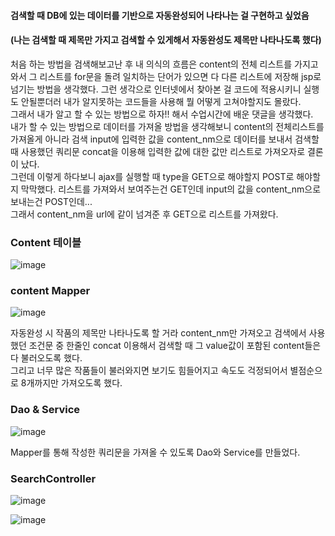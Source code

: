 #### 검색할 때 DB에 있는 데이터를 기반으로 자동완성되어 나타나는 걸 구현하고 싶었음
#### (나는 검색할 때 제목만 가지고 검색할 수 있게해서 자동완성도 제목만 나타나도록 했다)

처음 하는 방법을 검색해보고난 후 내 의식의 흐름은 content의 전체 리스트를 가지고와서 그 리스트를 for문을 돌려 
일치하는 단어가 있으면 다 다른 리스트에 저장해 jsp로 넘기는 방법을 생각했다.
그런 생각으로 인터넷에서 찾아본 걸 코드에 적용시키니 실행도 안될뿐더러 내가 알지못하는 코드들을 사용해 뭘 어떻게 
고쳐야할지도 몰랐다.         
그래서 내가 알고 할 수 있는 방법으로 하자!! 해서 수업시간에 배운 댓글을 생각했다.          
내가 할 수 있는 방법으로 데이터를 가져올 방법을 생각해보니 content의 전체리스트를 가져올게 아니라 
검색 input에 입력한 값을 content_nm으로 데이터를 보내서 검색할 때 사용했던 쿼리문 concat을 이용해 입력한 값에 
대한 값만 리스트로 가져오자로 결론이 났다.        
그런데 이렇게 하다보니 ajax를 실행할 때 type을 GET으로 해야할지 POST로 해야할지 막막했다.
리스트를 가져와서 보여주는건 GET인데 input의 값을 content_nm으로 보내는건 POST인데...       
그래서 content_nm을 url에 같이 넘겨준 후 GET으로 리스트를 가져왔다.      

### Content 테이블
![image](https://github.com/NAJJUU/OTTT/assets/122864238/2a91481d-c6c9-4cb8-b234-8b58bea6eac2)

### content Mapper
![image](https://github.com/NAJJUU/OTTT/assets/122864238/e118e55e-a2a6-438f-b75d-64c584de6a90)

자동완성 시 작품의 제목만 나타나도록 할 거라 content_nm만 가져오고 검색에서 사용했던 조건문 중 한줄인 
concat 이용해서 검색할 때 그 value값이 포함된 content들은 다 불러오도록 했다.       
그리고 너무 많은 작품들이 불러와지면 보기도 힘들어지고 속도도 걱정되어서 별점순으로 8개까지만 가져오도록 했다.

### Dao & Service
![image](https://github.com/NAJJUU/OTTT/assets/122864238/e8d11405-378e-42b4-931c-4555919d50bd)

Mapper를 통해 작성한 쿼리문을 가져올 수 있도록 Dao와 Service를 만들었다.

### SearchController
![image](https://github.com/NAJJUU/OTTT/assets/122864238/be3c0c54-8ba2-4e4e-a253-460992ca4366)


![image](https://github.com/NAJJUU/OTTT/assets/122864238/8fe3ada1-598a-4cc8-bc5e-249ab0119489)





































